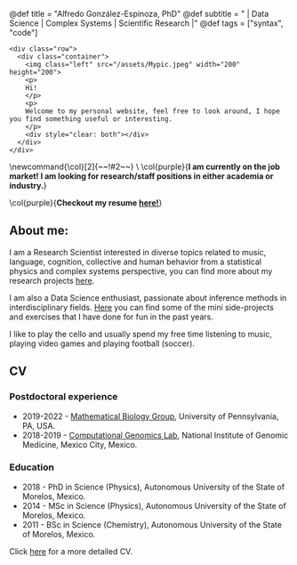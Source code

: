 @def title = "Alfredo González-Espinoza, PhD"
@def subtitle = " | Data Science | Complex Systems | Scientific Research |"
@def tags = ["syntax", "code"]

~~~
<div class="row">
  <div class="container">
    <img class="left" src="/assets/Mypic.jpeg" width="200" height="200">
    <p>
    Hi!
    </p>
    <p>
    Welcome to my personal website, feel free to look around, I hope you find something useful or interesting. 
    </p>
    <div style="clear: both"></div>      
  </div>
</div>
~~~
\newcommand{\col}[2]{~~~<span style="color:~~~#1~~~">~~~!#2~~~</span>~~~}
\\
\col{purple}{**I am currently on the job market! I am looking for research/staff positions in either academia or industry.**}

\col{purple}{**Checkout my resume [here!](https://github.com/spiralizing/CVResume/blob/main/Resume/AGonzalezResume.pdf)**}

## About me: 

I am a Research Scientist interested in diverse topics related to music, language, cognition, collective and human behavior from a statistical physics and complex systems perspective, you can find more about my research projects [here](/Research/). 

I am also a Data Science enthusiast, passionate about inference methods in interdisciplinary fields. [Here](/DataScience/) you can find some of the mini side-projects and exercises that I have done for fun in the past years. 

I like to play the cello and usually spend my free time listening to music, playing video games and playing football (soccer).

## CV
### Postdoctoral experience

* 2019-2022 - [Mathematical Biology Group](https://evolution.sas.upenn.edu/), University of Pennsylvania, PA, USA.
* 2018-2019 - [Computational Genomics Lab](http://csbig.inmegen.gob.mx/), National Institute of Genomic Medicine, Mexico City, Mexico. 

### Education

* 2018 - PhD in Science (Physics), Autonomous University of the State of Morelos, Mexico.
* 2014 - MSc in Science (Physics), Autonomous University of the State of Morelos, Mexico.
* 2011 - BSc in Science (Chemistry), Autonomous University of the State of Morelos, Mexico.

Click [here](https://github.com/spiralizing/CVResume/blob/main/CV/AGonzalCV.pdf) for a more detailed CV.
<!--- \tableofcontents <!-- you can use \toc as well -->
